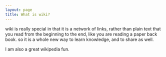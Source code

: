 ```yaml
---
layout: page
title: What is wiki?
---
```


wiki is really special in that it is a network of links, rather than plain
text that you read from the beginning to the end, like you are reading a paper
back book. so it is a whole new way to learn knowledge, and to share as well.

I am also a great wikipedia fun.
